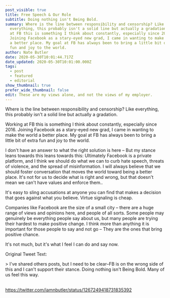 ```yaml
---
post_visible: true
title: Free Speech & Our Role
subtitle: Doing nothing isn't Being Bold.
summary: Where is the line between responsibility and censorship? Like
  everything, this probably isn't a solid line but actually a gradation. Working
  at FB this is something I think about constantly, especially since 2016.
  Joining Facebook as a stary-eyed new grad, I came in wanting to make the world
  a better place. My goal at FB has always been to bring a little bit of extra
  fun and joy to the world.
author: Nate Butler
date: 2020-05-30T10:01:44.717Z
date_updated: 2020-05-30T10:01:00.000Z
tags:
  - post
  - featured
  - editorial
show_thumbnail: true
prefer_wide_thumbnail: false
edit: These are my views alone, and not the views of my employer.
---
```

Where is the line between responsibility and censorship? Like everything, this probably isn't a solid line but actually a gradation.

Working at FB this is something I think about constantly, especially since 2016. Joining Facebook as a stary-eyed new grad, I came in wanting to make the world a better place. My goal at FB has always been to bring a little bit of extra fun and joy to the world.

I don't have an answer to what the right solution is here – But my stance leans towards this leans towards this: Ultimately Facebook is a private platform, and I think we should do what we can to curb hate speech, threats of violence, and the spread of misinformation. I will always believe that we should foster conversation that moves the world toward being a better place. It's not for us to decide what is right and wrong, but that doesn't mean we can't have values and enforce them..

It's easy to sling accusations at anyone you can find that makes a decision that goes against what you believe. Virtue signaling is cheap.

Companies like Facebook are the size of a small city – there are a huge range of views and opinions here, and people of all sorts. Some people may genuinely be everything people say about us, but many people are trying their hardest to make positive change. I think more than anything it is important for those people to say and not go – They are the ones that bring positive chance.

It's not much, but it's what I feel I can do and say now.

Original Tweet Text:

\> I've shared others posts, but I need to be clear–FB is on the wrong side of this and I can't support their stance. Doing nothing isn't Being Bold. Many of us feel this way.

\
https://twitter.com/iamnbutler/status/1267249418731835392